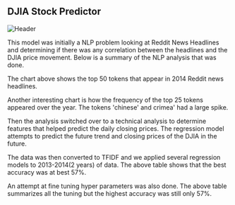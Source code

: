 ## DJIA Stock Predictor
![Header](https://github.com/khtaho/Stock_Predictor/blob/master/candlestick-charts.png "Header")

This model was initially a NLP problem looking at Reddit News Headlines and determining if there was any correlation between the headlines and the DJIA price movement. Below is a summary of the NLP analysis that was done.

The chart above shows the top 50 tokens that appear in 2014 Reddit news headlines.

Another interesting chart is how the frequency of the top 25 tokens appeared over the year. The tokens 'chinese' and crimea' had a large spike.

Then the analysis switched over to a technical analysis to determine features that helped predict the daily closing prices. The regression model attempts to predict the future trend and closing prices of the DJIA in the future.

The data was then converted to TFIDF and we applied several regression models to 2013-2014(2 years) of data.  The above table shows that the best accuracy was at best 57%.

An attempt at fine tuning hyper parameters was also done.  The above table summarizes all the tuning but the highest accuracy was still only 57%.
